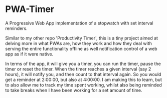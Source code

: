 # PWA-Timer
A Progressive Web App implementation of a stopwatch with set interval reminders.

Similar to my other repo 'Productivity Timer', this is a tiny project aimed at delving more in what PWAs are, how they work and how they deal with serving the entire functionality offline as well notification control of a web app as if it were native.

In terms of the app, it will give you a timer, you can run the timer, pause the timer or reset the timer. When the timer reaches a given interval (say 2 hours), it will notify you, and then count to that interval again. So you would get a reminder at 2:00:00, but also at 4:00:00. I am making this to learn, but to also allow me to track my time spent working, whilst also being reminded to take breaks when I have been working for a set amount of time.
